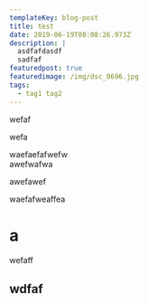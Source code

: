 ```yaml
---
templateKey: blog-post
title: test
date: 2019-06-19T08:08:26.973Z
description: |
  asdfafdasdf
  sadfaf
featuredpost: true
featuredimage: /img/dsc_0696.jpg
tags:
  - tag1 tag2
---
```

wefaf

wefa

waefaefafwefw \
awefwafwa

awefawef

waefafweaffea

# a

wefaff

## wdfaf
